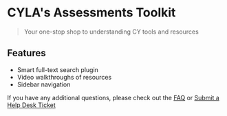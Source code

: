 # CYLA's Assessments Toolkit

> Your one-stop shop to understanding CY tools and resources

## Features
- Smart full-text search plugin
- Video walkthroughs of resources
- Sidebar navigation


If you have any additional questions, please check out the [FAQ](faq.md) or [Submit a Help Desk Ticket](https://cityyear.sharepoint.com/teams/lax/SitePages/CYLA%20Help%20Desk.aspx)